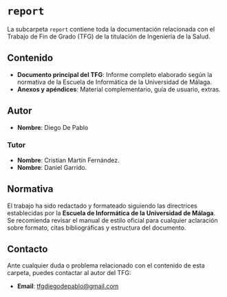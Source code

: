 # `report`

La subcarpeta `report` contiene toda la documentación relacionada con el Trabajo de Fin de Grado (TFG) de la titulación de Ingeniería de la Salud.

## Contenido

* **Documento principal del TFG**: Informe completo elaborado según la normativa de la Escuela de Informática de la Universidad de Málaga.
* **Anexos y apéndices**: Material complementario, guía de usuario, extras.

## Autor

* **Nombre**: Diego De Pablo

### Tutor

* **Nombre**: Cristian Martín Fernández.
* **Nombre**: Daniel Garrido.

## Normativa

El trabajo ha sido redactado y formateado siguiendo las directrices establecidas por la **Escuela de Informática de la Universidad de Málaga**. Se recomienda revisar el manual de estilo oficial para cualquier aclaración sobre formato, citas bibliográficas y estructura del documento.

## Contacto

Ante cualquier duda o problema relacionado con el contenido de esta carpeta, puedes contactar al autor del TFG:

* **Email**: [tfgdiegodepablo@gmail.com](mailto:tfgdiegodepablo@gmail.com)
